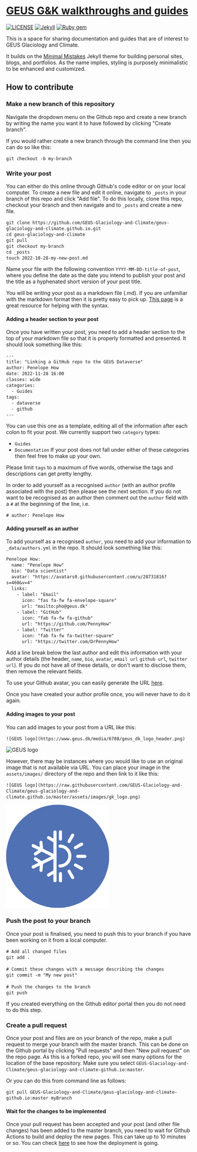 # [GEUS G&K walkthroughs and guides](https://geus-glaciology-and-climate.github.io)

[![LICENSE](https://img.shields.io/badge/license-MIT-lightgrey.svg)](https://raw.githubusercontent.com/mmistakes/minimal-mistakes/master/LICENSE)
[![Jekyll](https://img.shields.io/badge/jekyll-%3E%3D%203.7-blue.svg)](https://jekyllrb.com/)
[![Ruby gem](https://img.shields.io/gem/v/minimal-mistakes-jekyll.svg)](https://rubygems.org/gems/minimal-mistakes-jekyll)

This is a space for sharing documentation and guides that are of interest to GEUS Glaciology and Climate.

It builds on the [Minimal Mistakes](https://mmistakes.github.io/minimal-mistakes/) Jekyll theme for building personal sites, blogs, and portfolios. As the name implies, styling is purposely minimalistic to be enhanced and customized.


## How to contribute

### Make a new branch of this repository
Navigate the dropdown menu on the Github repo and create a new branch by writing the name you want it to have followed by clicking "Create branch". 

If you would rather create a new branch through the command line then you can do so like this:

```
git checkout -b my-branch
```

### Write your post
You can either do this online through Github's code editor or on your local computer. To create a new file and edit it online, navigate to `_posts` in your branch of this repo and click "Add file". To do this locally, clone this repo, checkout your branch and then navigate and to `_posts` and create a new file.

```
git clone https://github.com/GEUS-Glaciology-and-Climate/geus-glaciology-and-climate.github.io.git
cd geus-glaciology-and-climate
git pull
git checkout my-branch
cd _posts
touch 2022-10-28-my-new-post.md
```

Name your file with the following convention `YYYY-MM-DD-title-of-post`, where you define the date as the date you intend to publish your post and the title as a hyphenated short version of your post title. 

You will be writing your post as a markdown file (.md). If you are unfamiliar with the markdown format then it is pretty easy to pick up. [This page](https://www.markdownguide.org/basic-syntax/) is a great resource for helping with the syntax. 


#### Adding a header section to your post
Once you have written your post, you need to add a header section to the top of your markdown file so that it is properly formatted and presented. It should look something like this:

```
---
title: "Linking a GitHub repo to the GEUS Dataverse"
author: Penelope How
date: 2022-11-28 16:00
classes: wide
categories:
  - Guides
tags: 
  - dataverse
  - github
---
```

You can use this one as a template, editing all of the information after each colon to fit your post. We currently support two `category` types:
- `Guides`
- `Documentation`
If your post does not fall under either of these categories then feel free to make up your own. 

Please limit `tags` to a maximum of five words, otherwise the tags and descriptions can get pretty lengthy. 

In order to add yourself as a recognised `author` (with an author profile associated with the post) then please see the next section. If you do not want to be recognised as an author then comment out the `author` field with a `#` at the beginning of the line, i.e.

```
# author: Penelope How
```

#### Adding yourself as an author
To add yourself as a recognised `author`, you need to add your information to `_data/authors.yml` in the repo. It should look something like this:

```
Penelope How:
  name: "Penelope How"
  bio: "Data scientist"
  avatar: "https://avatars0.githubusercontent.com/u/28731816?s=460&v=4"
  links:
    - label: "Email"
      icon: "fas fa-fw fa-envelope-square"
      url: "mailto:pho@geus.dk"
    - label: "GitHub"
      icon: "fab fa-fw fa-github"
      url: "https://github.com/PennyHow"
    - label: "Twitter"
      icon: "fab fa-fw fa-twitter-square"
      url: "https://twitter.com/DrPennyHow"
```

Add a line break below the last author and edit this information with your author details (the header, `name`, `bio`, `avatar`, `email url` `github url`, `twitter url`). If you do not have all of these details, or don't want to disclose them, then remove the relevant fields. 

To use your Github avatar, you can easily generate the URL [here](https://cwestblog.com/2020/02/14/hack-to-get-a-users-github-avatar/).

Once you have created your author profile once, you will never have to do it again.

#### Adding images to your post
You can add images to your post from a URL like this:

```
![GEUS logo](https://www.geus.dk/media/6708/geus_dk_logo_header.png)
```

![GEUS logo](https://www.geus.dk/media/6708/geus_dk_logo_header.png)

However, there may be instances where you would like to use an original image that is not available via URL. You can place your image in the `assets/images/` directory of the repo and then link to it like this:

```
![GEUS logo](https://raw.githubusercontent.com/GEUS-Glaciology-and-Climate/geus-glaciology-and-climate.github.io/master/assets/images/gk_logo.png)
```

![GEUS logo](https://raw.githubusercontent.com/GEUS-Glaciology-and-Climate/geus-glaciology-and-climate.github.io/master/assets/images/gk_logo.png) 


### Push the post to your branch
Once your post is finalised, you need to push this to your branch if you have been working on it from a local computer.

```
# Add all changed files
git add .

# Commit these changes with a message describing the changes
git commit -m "My new post"

# Push the changes to the branch
git push
```

If you created everything on the Github editor portal then you do not need to do this step.


### Create a pull request
Once your post and files are on your branch of the repo, make a pull request to merge your branch with the master branch. This can be done on the Github portal by clicking "Pull requests" and then "New pull request" on the repo page. As this is a forked repo, you will see many options for the location of the base repository. Make sure you select `GEUS-Glaciology-and-Climate/geus-glaciology-and-climate-github.io:master`.

Or you can do this from command line as follows:

```
git pull GEUS-Glaciology-and-Climate/geus-glaciology-and-climate-github.io:master myBranch
```

#### Wait for the changes to be implemented
Once your pull request has been accepted and your post (and other file changes) has been added to the master branch, you need to wait for Github Actions to build and deploy the new pages. This can take up to 10 minutes or so. You can check [here](https://github.com/GEUS-Glaciology-and-Climate/geus-glaciology-and-climate.github.io/actions) to see how the deployment is going.
